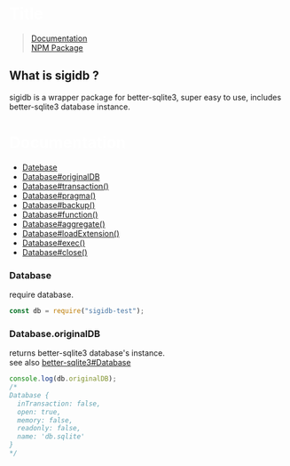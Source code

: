 # <a name="title" style="color: white">Title</a>


> [Documentation](#docs)<br>
> [NPM Package](https://www.npmjs.com/package/sigidb-test)


 ## What is sigidb ?
 sigidb is a wrapper package for better-sqlite3, super easy to use, includes better-sqlite3 database instance.


# <a name="docs" style="color: white">Documentation</a>

- [Datebase](#Database)
- [Database#originalDB](#Database.originalDB)
- [Database#transaction()](#transactionfunction---function)
- [Database#pragma()](#pragmastring-options---results)
- [Database#backup()](#backupdestination-options---promise)
- [Database#function()](#functionname-options-function---this)
- [Database#aggregate()](#aggregatename-options---this)
- [Database#loadExtension()](#loadextensionpath-entrypoint---this)
- [Database#exec()](#execstring---this)
- [Database#close()](#close---this)

### Database
require database.
```js
const db = require("sigidb-test");
```

### Database.originalDB

returns better-sqlite3 database's instance.<br>
see also [better-sqlite3#Database](https://github.com/JoshuaWise/better-sqlite3/blob/master/docs/api.md#class-database)
```js
console.log(db.originalDB);
/*
Database {
  inTransaction: false,
  open: true,
  memory: false,
  readonly: false,
  name: 'db.sqlite'
}
*/
```